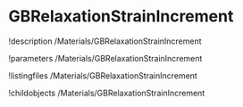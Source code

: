 <!-- MOOSE Documentation Stub: Remove this when content is added. -->

# GBRelaxationStrainIncrement
!description /Materials/GBRelaxationStrainIncrement

!parameters /Materials/GBRelaxationStrainIncrement

!listingfiles /Materials/GBRelaxationStrainIncrement

!childobjects /Materials/GBRelaxationStrainIncrement
